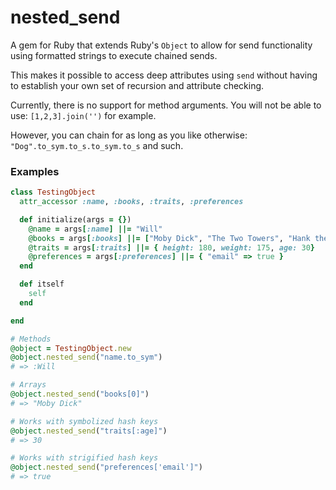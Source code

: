 # nested_send
A gem for Ruby that extends Ruby's `Object` to allow for send functionality using formatted strings to execute chained sends.

This makes it possible to access deep attributes using `send` without having to establish your own set of recursion and attribute checking.

Currently, there is no support for method arguments. You will not be able to use: `[1,2,3].join('')` for example. 

However, you can chain for as long as you like otherwise: `"Dog".to_sym.to_s.to_sym.to_s` and such.

### Examples
```ruby
class TestingObject
  attr_accessor :name, :books, :traits, :preferences

  def initialize(args = {})
    @name = args[:name] ||= "Will"
    @books = args[:books] ||= ["Moby Dick", "The Two Towers", "Hank the Cowdog"]
    @traits = args[:traits] ||= { height: 180, weight: 175, age: 30}
    @preferences = args[:preferences] ||= { "email" => true }
  end

  def itself
    self
  end

end

# Methods
@object = TestingObject.new
@object.nested_send("name.to_sym")
# => :Will

# Arrays
@object.nested_send("books[0]")
# => "Moby Dick"

# Works with symbolized hash keys
@object.nested_send("traits[:age]")
# => 30

# Works with strigified hash keys
@object.nested_send("preferences['email']")
# => true
```
